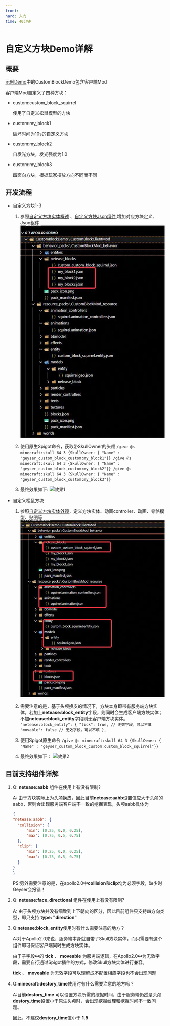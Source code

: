 ```yaml
---
front: 
hard: 入门
time: 40分钟
---
```


#  自定义方块Demo详解

## 概要
[示例Demo](../99-下载内容.html#示例demo)中的CustomBlockDemo包含客户端Mod

客户端Mod自定义了四种方块：

- custom:custom_block_squirrel

  使用了自定义松鼠模型的方块

- custom:my_block1
  
  破坏时间为10s的自定义方块

- custom:my_block2
  
  自发光方块，发光强度为1.0

- custom:my_block3
  
  四面向方块，根据玩家摆放方向不同而不同

## 开发流程
- 自定义方块1-3
    1. 参照[自定义方块实体概述](../../../20-玩法开发/15-自定义游戏内容/2-自定义方块/0-自定义方块概述.md) 、[自定义方块Json组件](../../../20-玩法开发/15-自定义游戏内容/2-自定义方块/1-JSON组件.md),增加对应方块定义、Json组件
        ![示例4](../res/spigotCustomBlock/2.png)
    
    2. 使用原生Spigot命令，获取带SkullOwner的头颅
      ```
        /give @s minecraft:skull 64 3 {SkullOwner: { "Name" : "geyser_custom_block_custom:my_block1"}}
        /give @s minecraft:skull 64 3 {SkullOwner: { "Name" : "geyser_custom_block_custom:my_block2"}}
        /give @s minecraft:skull 64 3 {SkullOwner: { "Name" : "geyser_custom_block_custom:my_block3"}}
      ```

    3. 最终效果如下:
        ![效果1](../res/spigotCustomBlock/2.gif)

- 自定义松鼠方块
    1. 参照[自定义方块实体外观](../../../20-玩法开发/15-自定义游戏内容/2-自定义方块/4.1-自定义方块实体外观.md)，定义方块实体、动画controller、动画、骨骼模型、贴图等
        ![示例4](../res/spigotCustomBlock/1.png)
    
    2. 需要注意的是，基于头颅换皮的情况下，方块本身即带有服务端方块实体。若加上**netease:block_entity**字段，则同时会生成客户端方块实体；不加**netease:block_entity**字段则无客户端方块实体。
      ```
        "netease:block_entity": {
          "tick": true, // 无效字段，可以不填
          "movable": false // 无效字段，可以不填
        },
      ```

    3. 使用Spigot原生命令
      ```
        /give @s minecraft:skull 64 3 {SkullOwner: { "Name" : "geyser_custom_block_custom:custom_block_squirrel"}}
      ```

    4. 最终效果如下：
        ![效果2](../res/spigotCustomBlock/1.gif)
    
## 目前支持组件详解

1. Q: **netease:aabb** 组件在使用上有没有限制?
  
   A: 由于方块实际上为头颅换皮，因此目前**netease:aabb**设置值应大于头颅的aabb，否则会出现服务端客户端不一致的挖掘表现，头颅aabb具体为
      ```json
      {
      "netease:aabb": {
        "collision": {
            "min": [0.25, 0.0, 0.25],
            "max": [0.75, 0.5, 0.75]
        },
        "clip": {
            "min": [0.25, 0.0, 0.25],
            "max": [0.75, 0.5, 0.75]
        }
      }
      }
      ```

    PS:另外需要注意的是，在apollo2.0中**collision**和**clip**均为必须字段，缺少时Geyser会报错！

2. Q: **netease:face_directional** 组件在使用上有没有限制?
  
   A: 由于头颅方块并没有细致到上下朝向的区分，因此目前组件只支持四方向类型，即只支持 **type: "direction"**

3. Q:**netease:block_entity**使用时有什么需要注意的地方？
   
   A:对于Apollo2.0来说，服务端本身就自带了Skull方块实体，而只需要有这个组件即可保证客户端同时生成方块实体。
   
   由于子字段中的 **tick** 、 **moveable** 为服务端逻辑，在Apollo2.0中为无效字段，需要自行通过Spigot插件的方式，修改Skull方块实体进行兼容。

   **tick** 、 **moveable** 为无效字段可以理解成不配置相应字段也不会出现问题

4. Q:**minecraft:destory_time**使用时有什么需要注意的地方吗？

   A:目前**destory_time** 可以设置方块所需的挖掘时间，由于服务端仍然是头颅 **destory_time**设置小于原生头颅时，会出现挖掘纹理和挖掘时间不一致问题。
   
   因此，不建议**destory_time**值小于 **1.5**
